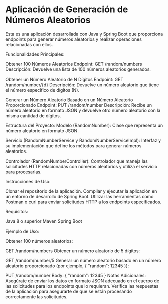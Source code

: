 # Aplicación de Generación de Números Aleatorios

Esta es una aplicación desarrollada con Java y Spring Boot que proporciona endpoints para generar números aleatorios y realizar operaciones relacionadas con ellos.

Funcionalidades Principales:

Obtener 100 Números Aleatorios
Endpoint: GET /random/numbers
Descripción: Devuelve una lista de 100 números aleatorios generados.

Obtener un Número Aleatorio de N Dígitos
Endpoint: GET /random/number/{d}
Descripción: Devuelve un número aleatorio que tiene el número específico de dígitos (N).

Generar un Número Aleatorio Basado en un Número Aleatorio Proporcionado
Endpoint: PUT /random/number
Descripción: Recibe un número aleatorio en formato JSON y devuelve otro número aleatorio con la misma cantidad de dígitos.

Estructura del Proyecto:
Modelo (RandomNumber):
Clase que representa un número aleatorio en formato JSON.

Servicio (RandomNumberService y RandomNumberServiceImpl):
Interfaz y su implementación que define los métodos para generar números aleatorios.

Controlador (RandomNumberController):
Controlador que maneja las solicitudes HTTP relacionadas con números aleatorios y utiliza el servicio para procesarlas.

Instrucciones de Uso:

Clonar el repositorio de la aplicación.
Compilar y ejecutar la aplicación en un entorno de desarrollo de Spring Boot.
Utilizar las herramientas como Postman o curl para enviar solicitudes HTTP a los endpoints especificados.

Requisitos:

Java 8 o superior
Maven
Spring Boot

Ejemplo de Uso:

Obtener 100 números aleatorios:

GET /random/numbers
Obtener un número aleatorio de 5 dígitos:


GET /random/number/5
Generar un número aleatorio basado en un número aleatorio proporcionado (por ejemplo, { "random": 12345 }):


PUT /random/number
Body: { "random": 12345 }
Notas Adicionales:
Asegúrate de enviar los datos en formato JSON adecuado en el cuerpo de las solicitudes para los endpoints que lo requieran.
Verifica las respuestas de la aplicación para asegurarte de que se están procesando correctamente las solicitudes.
